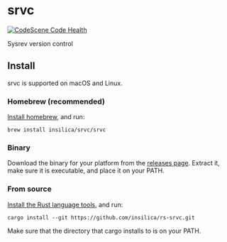 # srvc

[![CodeScene Code Health](https://codescene.io/projects/28736/status-badges/code-health)](https://codescene.io/projects/28736)

Sysrev version control

## Install

srvc is supported on macOS and Linux.

### Homebrew (recommended)

[Install homebrew](https://brew.sh/), and run:

```
brew install insilica/srvc/srvc
```

### Binary

Download the binary for your platform from the [releases page](https://github.com/insilica/rs-srvc/releases). Extract it, make sure it is executable, and place it on your PATH.

### From source

[Install the Rust language tools](https://doc.rust-lang.org/cargo/getting-started/installation.html), and run:

```
cargo install --git https://github.com/insilica/rs-srvc.git
```

Make sure that the directory that cargo installs to is on your PATH.
